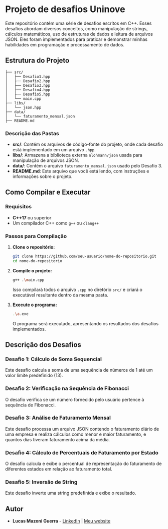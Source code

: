 
# Projeto de desafios Uninove

Este repositório contém uma série de desafios escritos em C++. Esses desafios abordam diversos conceitos, como manipulação de strings, cálculos matemáticos, uso de estruturas de dados e leitura de arquivos JSON. Eles foram implementados para praticar e demonstrar minhas habilidades em programação e processamento de dados.

## Estrutura do Projeto

```
├── src/
│   ├── Desafio1.hpp
│   ├── Desafio2.hpp
│   ├── Desafio3.hpp
│   ├── Desafio4.hpp
│   ├── Desafio5.hpp
│   └── main.cpp
├── libs/
│   └── json.hpp
├── data/
│   └── faturamento_mensal.json
├── README.md
```

### Descrição das Pastas

- **src/**: Contém os arquivos de código-fonte do projeto, onde cada desafio está implementado em um arquivo `.hpp`.
- **libs/**: Armazena a biblioteca externa `nlohmann/json` usada para manipulação de arquivos JSON.
- **data/**: Contém o arquivo `faturamento_mensal.json` usado pelo Desafio 3.
- **README.md**: Este arquivo que você está lendo, com instruções e informações sobre o projeto.

## Como Compilar e Executar

### Requisitos

- **C++17** ou superior
- Um compilador C++ como `g++` ou `clang++`

### Passos para Compilação

1. **Clone o repositório:**

   ```sh
   git clone https://github.com/seu-usuario/nome-do-repositorio.git
   cd nome-do-repositorio
   ```

2. **Compile o projeto:**

   ```sh
   g++ .\main.cpp
   ```

   Isso compilará todos o arquivo `.cpp` no diretório `src/` e criará o executável resultante dentro da mesma pasta.

3. **Execute o programa:**

   ```sh
   .\a.exe   
   ```

   O programa será executado, apresentando os resultados dos desafios implementados.

## Descrição dos Desafios

### Desafio 1: Cálculo de Soma Sequencial
Este desafio calcula a soma de uma sequência de números de 1 até um valor limite predefinido (13).

### Desafio 2: Verificação na Sequência de Fibonacci
O desafio verifica se um número fornecido pelo usuário pertence à sequência de Fibonacci.

### Desafio 3: Análise de Faturamento Mensal
Este desafio processa um arquivo JSON contendo o faturamento diário de uma empresa e realiza cálculos como menor e maior faturamento, e quantos dias tiveram faturamento acima da média.

### Desafio 4: Cálculo de Percentuais de Faturamento por Estado
O desafio calcula e exibe o percentual de representação do faturamento de diferentes estados em relação ao faturamento total.

### Desafio 5: Inversão de String
Este desafio inverte uma string predefinida e exibe o resultado.

## Autor

- **Lucas Mazoni Guerra** - [LinkedIn](https://www.linkedin.com/in/lucas-guerra-66a40a238/) | [Meu website](https://guerradev.com/)
